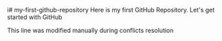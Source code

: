 i# my-first-github-repository
Here is my first GitHub Repository. Let's get started with GitHub

This line was modified manually during conflicts resolution

